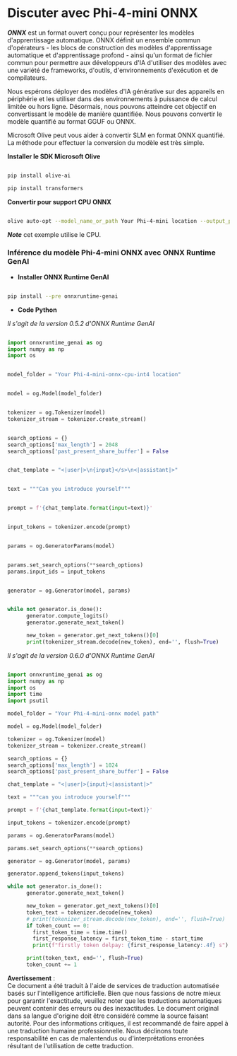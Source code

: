# **Discuter avec Phi-4-mini ONNX**

***ONNX*** est un format ouvert conçu pour représenter les modèles d'apprentissage automatique. ONNX définit un ensemble commun d'opérateurs - les blocs de construction des modèles d'apprentissage automatique et d'apprentissage profond - ainsi qu'un format de fichier commun pour permettre aux développeurs d'IA d'utiliser des modèles avec une variété de frameworks, d'outils, d'environnements d'exécution et de compilateurs.

Nous espérons déployer des modèles d'IA générative sur des appareils en périphérie et les utiliser dans des environnements à puissance de calcul limitée ou hors ligne. Désormais, nous pouvons atteindre cet objectif en convertissant le modèle de manière quantifiée. Nous pouvons convertir le modèle quantifié au format GGUF ou ONNX.

Microsoft Olive peut vous aider à convertir SLM en format ONNX quantifié. La méthode pour effectuer la conversion du modèle est très simple.

**Installer le SDK Microsoft Olive**

```bash

pip install olive-ai

pip install transformers

```

**Convertir pour support CPU ONNX**

```bash

olive auto-opt --model_name_or_path Your Phi-4-mini location --output_path Your onnx ouput location --device cpu --provider CPUExecutionProvider --precision int4 --use_model_builder --log_level 1

```

***Note*** cet exemple utilise le CPU.

### **Inférence du modèle Phi-4-mini ONNX avec ONNX Runtime GenAI**

- **Installer ONNX Runtime GenAI**

```bash

pip install --pre onnxruntime-genai

```

- **Code Python**

*Il s'agit de la version 0.5.2 d'ONNX Runtime GenAI*

```python

import onnxruntime_genai as og
import numpy as np
import os


model_folder = "Your Phi-4-mini-onnx-cpu-int4 location"


model = og.Model(model_folder)


tokenizer = og.Tokenizer(model)
tokenizer_stream = tokenizer.create_stream()


search_options = {}
search_options['max_length'] = 2048
search_options['past_present_share_buffer'] = False


chat_template = "<|user|>\n{input}</s>\n<|assistant|>"


text = """Can you introduce yourself"""


prompt = f'{chat_template.format(input=text)}'


input_tokens = tokenizer.encode(prompt)


params = og.GeneratorParams(model)


params.set_search_options(**search_options)
params.input_ids = input_tokens


generator = og.Generator(model, params)


while not generator.is_done():
      generator.compute_logits()
      generator.generate_next_token()

      new_token = generator.get_next_tokens()[0]
      print(tokenizer_stream.decode(new_token), end='', flush=True)

```

*Il s'agit de la version 0.6.0 d'ONNX Runtime GenAI*

```python

import onnxruntime_genai as og
import numpy as np
import os
import time
import psutil

model_folder = "Your Phi-4-mini-onnx model path"

model = og.Model(model_folder)

tokenizer = og.Tokenizer(model)
tokenizer_stream = tokenizer.create_stream()

search_options = {}
search_options['max_length'] = 1024
search_options['past_present_share_buffer'] = False

chat_template = "<|user|>{input}<|assistant|>"

text = """can you introduce yourself"""

prompt = f'{chat_template.format(input=text)}'

input_tokens = tokenizer.encode(prompt)

params = og.GeneratorParams(model)

params.set_search_options(**search_options)

generator = og.Generator(model, params)

generator.append_tokens(input_tokens)

while not generator.is_done():
      generator.generate_next_token()

      new_token = generator.get_next_tokens()[0]
      token_text = tokenizer.decode(new_token)
      # print(tokenizer_stream.decode(new_token), end='', flush=True)
      if token_count == 0:
        first_token_time = time.time()
        first_response_latency = first_token_time - start_time
        print(f"firstly token delpay: {first_response_latency:.4f} s")

      print(token_text, end='', flush=True)
      token_count += 1

```

**Avertissement** :  
Ce document a été traduit à l'aide de services de traduction automatisée basés sur l'intelligence artificielle. Bien que nous fassions de notre mieux pour garantir l'exactitude, veuillez noter que les traductions automatiques peuvent contenir des erreurs ou des inexactitudes. Le document original dans sa langue d'origine doit être considéré comme la source faisant autorité. Pour des informations critiques, il est recommandé de faire appel à une traduction humaine professionnelle. Nous déclinons toute responsabilité en cas de malentendus ou d'interprétations erronées résultant de l'utilisation de cette traduction.